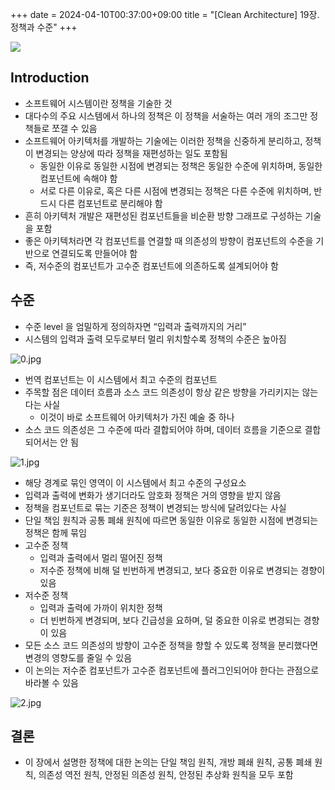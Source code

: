 +++ 
date = 2024-04-10T00:37:00+09:00
title = "[Clean Architecture] 19장. 정책과 수준"
+++

<img src="/images/books/clean-architecture/cover.jpg">

## Introduction

- 소프트웨어 시스템이란 정책을 기술한 것
- 대다수의 주요 시스템에서 하나의 정책은 이 정책을 서술하는 여러 개의 조그만 정책들로 쪼갤 수 있음
- 소프트웨어 아키텍처를 개발하는 기술에는 이러한 정책을 신중하게 분리하고, 정책이 변경되는 양상에 따라 정책을 재편성하는 일도 포함됨
  - 동일한 이유로 동일한 시점에 변경되는 정책은 동일한 수준에 위치하며, 동일한 컴포넌트에 속해야 함
  - 서로 다른 이유로, 혹은 다른 시점에 변경되는 정책은 다른 수준에 위치하며, 반드시 다른 컴포넌트로 분리해야 함
- 흔히 아키텍처 개발은 재편성된 컴포넌트들을 비순환 방향 그래프로 구성하는 기술을 포함
- 좋은 아키텍처라면 각 컴포넌트를 연결할 때 의존성의 방향이 컴포넌트의 수준을 기반으로 연결되도록 만들어야 함
- 즉, 저수준의 컴포넌트가 고수준 컴포넌트에 의존하도록 설계되어야 함

## 수준

- 수준 level 을 엄밀하게 정의하자면 “입력과 출력까지의 거리”
- 시스템의 입력과 출력 모두로부터 멀리 위치할수록 정책의 수준은 높아짐

![0.jpg](/images/books/clean-architecture/chapter19/0.jpg)

- 번역 컴포넌트는 이 시스템에서 최고 수준의 컴포넌트
- 주목할 점은 데이터 흐름과 소스 코드 의존성이 항상 같은 방향을 가리키지는 않는다는 사실
  - 이것이 바로 소프트웨어 아키텍처가 가진 예술 중 하나
- 소스 코드 의존성은 그 수준에 따라 결합되어야 하며, 데이터 흐름을 기준으로 결합되어서는 안 됨

![1.jpg](/images/books/clean-architecture/chapter19/1.jpg)

- 해당 경계로 묶인 영역이 이 시스템에서 최고 수준의 구성요소
- 입력과 출력에 변화가 생기더라도 암호화 정책은 거의 영향을 받지 않음
- 정책을 컴포넌트로 묶는 기준은 정책이 변경되는 방식에 달려있다는 사실
- 단일 책임 원칙과 공통 폐쇄 원칙에 따르면 동일한 이유로 동일한 시점에 변경되는 정책은 함께 묶임
- 고수준 정책
  - 입력과 출력에서 멀리 떨어진 정책
  - 저수준 정책에 비해 덜 빈번하게 변경되고, 보다 중요한 이유로 변경되는 경향이 있음
- 저수준 정책
  - 입력과 출력에 가까이 위치한 정책
  - 더 빈번하게 변경되며, 보다 긴급성을 요하며, 덜 중요한 이유로 변경되는 경향이 있음
- 모든 소스 코드 의존성의 방향이 고수준 정책을 향할 수 있도록 정책을 분리했다면 변경의 영향도를 줄일 수 있음
- 이 논의는 저수준 컴포넌트가 고수준 컴포넌트에 플러그인되어야 한다는 관점으로 바라볼 수 있음

![2.jpg](/images/books/clean-architecture/chapter19/2.jpg)

## 결론

- 이 장에서 설명한 정책에 대한 논의는 단일 책임 원칙, 개방 폐쇄 원칙, 공통 폐쇄 원칙, 의존성 역전 원칙, 안정된 의존성 원칙, 안정된 추상화 원칙을 모두 포함
